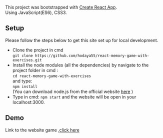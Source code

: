 This project was bootstrapped with [Create React App](https://github.com/facebookincubator/create-react-app).
</br>
Using JavaScript(ES6), CSS3. 

## Setup
Please follow the steps below to get this site set up for local development.

- Clone the project in cmd<br>
 ```git clone https://github.com/hodaya55/react-memory-game-with-exercises.git``` 
- Install the node modules (all the dependencies) by navigate to the project folder in cmd : </br>
  ```cd react-memory-game-with-exercises``` </br>
   and type: </br>
  ```npm install```
  </br>
(You can download node.js from the official website [here](https://nodejs.org/en/download/) )
- Type in cmd: ``npm start`` and the website will be open in your localhost:3000.

## Demo
Link to the website game ,[click here](https://memo-math.herokuapp.com/)
